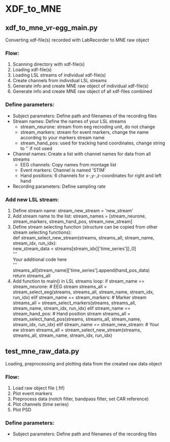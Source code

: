 # XDF_to_MNE

## xdf_to_mne_vr-egg_main.py
Converting xdf-file(s) recorded with LabRecorder to MNE raw object

### Flow:
1. Scanning directory with xdf-file(s)
2. Loading xdf-file(s)
3. Loading LSL streams of individual xdf-file(s)
4. Create channels from individual LSL streams
5. Generate info and create MNE raw object of individual xdf-file(s)
6. Generate info and create MNE raw object of all xdf-files combined

### Define parameters:
* Subject parameters: Define path and filenames of the recording files
* Stream names: Define the names of your LSL streams
	* stream_neurone:  stream from eeg recroding unit, do not change
	* stream_markers:  stream for event markers, change the name according to your markers stream name
	* stream_hand_pos: used for tracking hand coordinates, change string to '' if not used
* Channel names: Create a list with channel names for data from all streams
	* EEG channels:   Copy names from montage list
	* Event markers:  Channel is named 'STIM'
	* Hand positions: 6 channels for x-,y-,z-coordinates for right and left hand
* Recording parameters: Define sampling rate

### Add new LSL stream:
1. Define stream name: stream_new_stream = 'new_stream'
2. Add stream name to the list: stream_names = [stream_neurone, stream_markers, stream_hand_pos, stream_new_stream]
3. Define stream selecting function (structure can be copied from other stream selecting functions):  
    def stream_select_new_stream(streams, streams_all, stream_name, stream_idx, run_idx):  
        new_stream_data = streams[stream_idx]['time_series'][:,0]  
        '''  
        Your additional code here  
        '''  
        streams_all[stream_name]['time_series'].append(hand_pos_data)  
        return streams_all  
4. Add function to main() in LSL streams loop:
    if stream_name == stream_neurone: # EEG stream
        streams_all = stream_select_eeg(streams, streams_all, stream_name, stream_idx, run_idx)
    elif stream_name == stream_markers: # Marker stream
        streams_all = stream_select_markers(streams, streams_all, stream_name, stream_idx, run_idx)
    elif stream_name == stream_hand_pos: # Hand position stream
        streams_all = stream_select_hand_pos(streams, streams_all, stream_name, stream_idx, run_idx)
    elif stream_name == stream_new_stream: # Your ew stream
        streams_all = stream_select_new_stream(streams, streams_all, stream_name, stream_idx, run_idx)

## test_mne_raw_data.py
Loading, preprocessing and plotting data from the created raw data object

### Flow:
1. Load raw object file (.fif)
2. Plot event markers
3. Preprocess data (notch filter, bandpass filter, set CAR reference)
4. Plot channels (time series)
5. Plot PSD

### Define parameters:
* Subject parameters: Define path and filenames of the recording files


